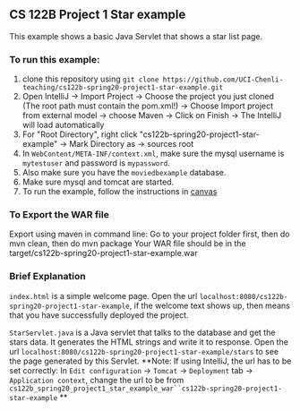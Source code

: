 ## CS 122B Project 1 Star example

This example shows a basic Java Servlet that shows a star list page.

### To run this example: 
1. clone this repository using `git clone https://github.com/UCI-Chenli-teaching/cs122b-spring20-project1-star-example.git`
2. Open IntelliJ -> Import Project -> Choose the project you just cloned (The root path must contain the pom.xml!) -> Choose Import project from external model -> choose Maven -> Click on Finish -> The IntelliJ will load automatically
3. For "Root Directory", right click "cs122b-spring20-project1-star-example" -> Mark Directory as -> sources root
4. In `WebContent/META-INF/context.xml`, make sure the mysql username is `mytestuser` and password is `mypassword`.
5. Also make sure you have the `moviedbexample` database.
6. Make sure mysql and tomcat are started.
7. To run the example, follow the instructions in [canvas](https://canvas.eee.uci.edu/courses/26486/pages/intellij-idea-tomcat-configuration)


### To Export the WAR file
Export using maven in command line: Go to your project folder first, then do mvn clean, then do mvn package Your WAR file should be in the target/cs122b-spring20-project1-star-example.war

### Brief Explanation
`index.html` is a simple welcome page. Open the url `localhost:8080/cs122b-spring20-project1-star-example`, if the welcome text shows up, then means that you have successfully deployed the project.

`StarServlet.java` is a Java servlet that talks to the database and get the stars data. It generates the HTML strings and write it to response. Open the url `localhost:8080/cs122b-spring20-project1-star-example/stars` to see the page generated by this Servlet.
**Note: If using IntelliJ, the url has to be set correctly: In `Edit configuration` -> `Tomcat` -> `Deployment` tab -> `Application context`, change the url to be from `cs122b_spring20_project1_star_example_war``cs122b-spring20-project1-star-example` **

